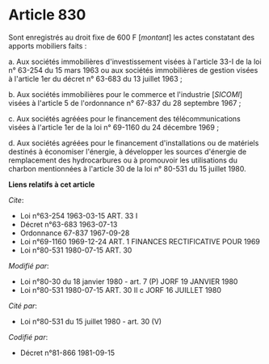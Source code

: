 # Article 830

Sont enregistrés au droit fixe de 600 F [*montant*] les actes constatant des apports mobiliers faits :

a. Aux sociétés immobilières d'investissement visées à l'article 33-I de la loi n° 63-254 du 15 mars 1963 ou aux sociétés
immobilières de gestion visées à l'article 1er du décret n° 63-683 du 13 juillet 1963 ;

b. Aux sociétés immobilières pour le commerce et l'industrie [*SICOMI*] visées à l'article 5 de l'ordonnance n° 67-837 du 28
septembre 1967 ;

c. Aux sociétés agréées pour le financement des télécommunications visées à l'article 1er de la loi n° 69-1160 du 24 décembre
1969 ;

d. Aux sociétés agréées pour le financement d'installations ou de matériels destinés à économiser l'énergie, à développer les
sources d'énergie de remplacement des hydrocarbures ou à promouvoir les utilisations du charbon mentionnées à l'article 30 de
la loi n° 80-531 du 15 juillet 1980.

**Liens relatifs à cet article**

_Cite_:

  - Loi n°63-254 1963-03-15 ART. 33 I
  - Décret n°63-683 1963-07-13
  - Ordonnance 67-837 1967-09-28
  - Loi n°69-1160 1969-12-24 ART. 1 FINANCES RECTIFICATIVE POUR 1969
  - Loi n°80-531 1980-07-15 ART. 30

_Modifié par_:

  - Loi n°80-30 du 18 janvier 1980 - art. 7 (P) JORF 19 JANVIER 1980
  - Loi n°80-531 1980-07-15 ART. 30 II c JORF 16 JUILLET 1980

_Cité par_:

  - Loi n°80-531 du 15 juillet 1980 - art. 30 (V)

_Codifié par_:

  - Décret n°81-866 1981-09-15

